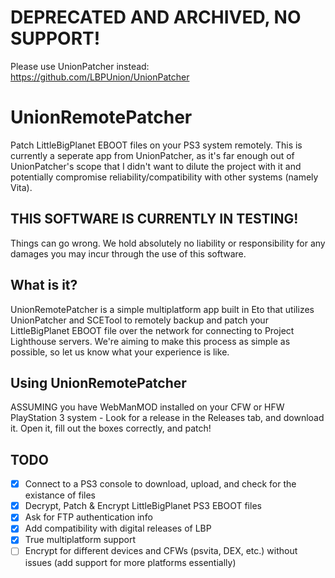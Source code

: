 # DEPRECATED AND ARCHIVED, NO SUPPORT!
Please use UnionPatcher instead: https://github.com/LBPUnion/UnionPatcher

# UnionRemotePatcher
 Patch LittleBigPlanet EBOOT files on your PS3 system remotely. This is currently a seperate app from UnionPatcher, as it's far enough out of UnionPatcher's scope that I didn't want to dilute the project with it and potentially compromise reliability/compatibility with other systems (namely Vita).

## THIS SOFTWARE IS CURRENTLY IN TESTING!
Things can go wrong. We hold absolutely no liability or responsibility for any damages you may incur through the use of this software.

## What is it?
UnionRemotePatcher is a simple multiplatform app built in Eto that utilizes UnionPatcher and SCETool to remotely backup and patch your LittleBigPlanet EBOOT file over the network for connecting to Project Lighthouse servers. We're aiming to make this process as simple as possible, so let us know what your experience is like.

## Using UnionRemotePatcher
ASSUMING you have WebManMOD installed on your CFW or HFW PlayStation 3 system -
Look for a release in the Releases tab, and download it. Open it, fill out the boxes correctly, and patch!

## TODO
- [x] Connect to a PS3 console to download, upload, and check for the existance of files
- [x] Decrypt, Patch & Encrypt LittleBigPlanet PS3 EBOOT files 
- [x] Ask for FTP authentication info
- [x] Add compatibility with digital releases of LBP
- [x] True multiplatform support
- [ ] Encrypt for different devices and CFWs (psvita, DEX, etc.) without issues (add support for more platforms essentially)
